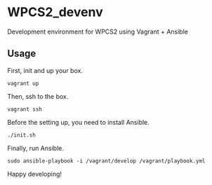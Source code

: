 # WPCS2_devenv
Development environment for WPCS2 using Vagrant + Ansible

## Usage

First, init and up your box.
```
vagrant up
```

Then, ssh to the box.
```
vagrant ssh
```

Before the setting up, you need to install Ansible.
```
./init.sh
```

Finally, run Ansible.
```
sudo ansible-playbook -i /vagrant/develop /vagrant/playbook.yml 
```

Happy developing!
